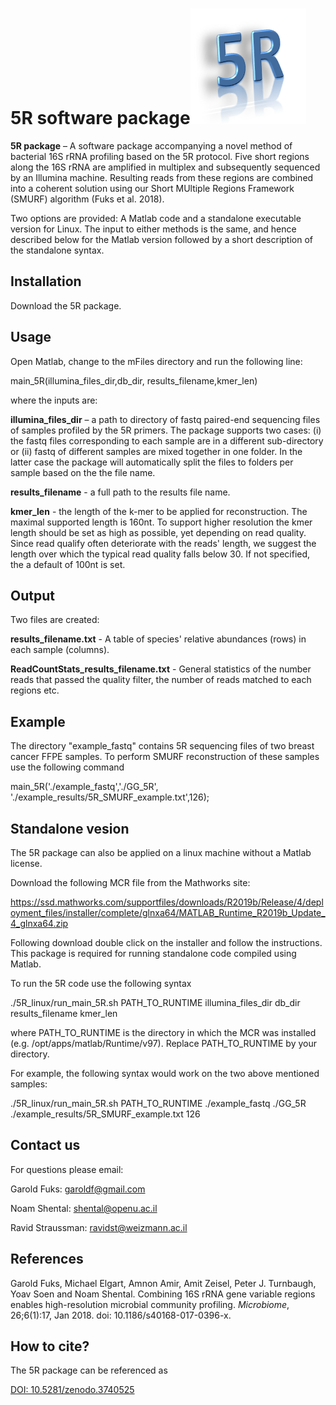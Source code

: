 5R software package![GitHub Logo](logo.png)
========================
**5R package** – A software package accompanying a novel method of bacterial 16S rRNA profiling based on the 5R protocol. Five short regions along the 16S rRNA are amplified in multiplex and subsequently sequenced by an Illumina machine. Resulting reads from these regions are combined into a coherent solution using our Short MUltiple Regions Framework (SMURF) algorithm (Fuks et al. 2018).

Two options are provided: A Matlab code and a standalone executable version for Linux.
The input to either methods is the same, and hence described below for the Matlab version followed by a short description of the standalone syntax.

Installation
------------
Download the 5R package.


Usage
-------
Open Matlab, change to the mFiles directory and run the following line:

main_5R(illumina_files_dir,db_dir, results_filename,kmer_len)

where the inputs are:

**illumina_files_dir** – a path to directory of fastq paired-end sequencing files of samples profiled by the 5R primers. The package supports two cases: (i) the fastq files  corresponding to each sample are in a different sub-directory or (ii) fastq of different samples are mixed together in one folder. In the latter case the package will automatically split the files to folders per sample based on the the file name.

**results_filename** - a full path to the results file name.

**kmer_len** - the length of the k-mer to be applied for reconstruction. The maximal supported length is 160nt. To support higher resolution the kmer length should be set as high as possible, yet depending on read quality. Since read qualify often deteriorate with the reads' length, we suggest the length over which the typical read quality falls below 30.
If not specified, the a default of 100nt is set.

Output
-------
Two files are created:

**results_filename.txt** - A table of species' relative abundances (rows) in each sample (columns).

**ReadCountStats_results_filename.txt** - General statistics of the number reads that passed the quality filter, the number of reads matched to each regions etc.


Example
-------

The directory "example_fastq" contains 5R sequencing files of two breast cancer FFPE samples.
To perform SMURF reconstruction of these samples use the following command

main_5R('./example_fastq','./GG_5R', './example_results/5R_SMURF_example.txt',126);  


Standalone vesion
----------------
The 5R package can also be applied on a linux machine without a Matlab license.

Download the following MCR file from the Mathworks site:

https://ssd.mathworks.com/supportfiles/downloads/R2019b/Release/4/deployment_files/installer/complete/glnxa64/MATLAB_Runtime_R2019b_Update_4_glnxa64.zip

Following download double click on the installer and follow the instructions. This package is required for running standalone code compiled using Matlab.


To run the 5R code use the following syntax

./5R_linux/run_main_5R.sh PATH_TO_RUNTIME illumina_files_dir db_dir  results_filename kmer_len

where PATH_TO_RUNTIME is the directory in which the MCR was installed (e.g. /opt/apps/matlab/Runtime/v97). Replace PATH_TO_RUNTIME by your directory.

For example, the following syntax would work on the two above mentioned samples:

./5R_linux/run_main_5R.sh PATH_TO_RUNTIME  ./example_fastq  ./GG_5R ./example_results/5R_SMURF_example.txt 126


Contact us
----------------
For questions please email:

Garold Fuks: garoldf@gmail.com

Noam Shental: shental@openu.ac.il

Ravid Straussman: ravidst@weizmann.ac.il



## References

Garold Fuks, Michael Elgart, Amnon Amir, Amit Zeisel, Peter J. Turnbaugh, Yoav Soen and Noam Shental. Combining 16S rRNA gene variable regions enables high-resolution microbial community profiling. *Microbiome*, 26;6(1):17, Jan 2018. doi: 10.1186/s40168-017-0396-x.





## How to cite?

The 5R package can be referenced as 

[DOI: 10.5281/zenodo.3740525](https://doi.org/10.5281/zenodo.3740525)